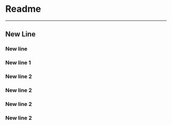 # Readme
---
## New Line

### New line
### New line 1
### New line 2
### New line 2
### New line 2
### New line 2
